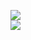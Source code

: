 [![](https://img.shields.io/badge/Made%20With-Github%20Spray-lightgrey.svg?style=for-the-badge&logo=github)](https://github.com/Annihil/github-spray#18149)  
[![](https://i.imgur.com/2DrTn0Z.gif)](https://github.com/Annihil/github-spray)